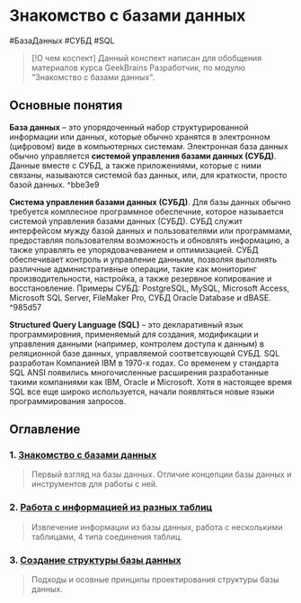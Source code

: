 # Знакомство с базами данных
#БазаДанных #СУБД #SQL

>[!О чем коспект]
>Данный конспект написан для обобщения материалов курса GeekBrains Разработчик, по модулю "Знакомство с базами данных".


## Основные понятия

**База данных** – это упорядоченный набор структурированной информации или данных, которые обычно хранятся в электронном (цифровом) виде в компьютерных системам. Электронная база данных обычно управляется **системой управления базами данных (СУБД)**. Данные вместе с СУБД, а также приложениями, которые с ними связаны, называются системой баз данных, или, для краткости, просто базой данных. ^bbe3e9

**Система управления базами данных (СУБД)**. Для базы данных обычно требуется комплесное программное обеспечние, которое называется системой управления базами данных (СУБД). СУБД служит интерфейсом мужду базой данных и пользователями или программами, предоставляя пользователям возможность и обновлять информацию, а также управлять ее упорядовачеванием и оптимизацией. СУБД обеспечивает контроль и управление данными, позволяя выполнять различные административные операции, такие как мониторинг производительности, настройка, а также резервное копирование и восстановление. Примеры СУБД: PostgreSQL, MySQL, Microsoft Access, Microsoft SQL Server, FileMaker Pro, СУБД Oracle Database и dBASE. ^985d57

**Structured Query Language (SQL)** – это декларативный язык программировния, применяемый для создания, модификации и управления данными (например, контролем доступа к данным) в реляционной базе данных, управляемой соответсвующей СУБД. SQL разработан Компанией IBM в 1970-х годах. Со временем у стандарта SQL ANSI появились многочисленные расширения разработанные такими компаниями как IBM, Oracle и Microsoft. Хотя в настоящее время SQL все еще широко используется, начали появляться новые языки программирования запросов.


## Оглавление

### 1. [Знакомство с базами данных](IntroductionToDatabases)
> Первый взгляд на базы данных. Отличие концепции базы данных и инструментов для работы с ней.

### 2. [Работа с информацией из разных таблиц](WorkingWithDataFromDifferentTables)
> Извлечение информации из базы данных, работа с несколькими таблицами, 4 типа соединения таблиц.

### 3. [Создание структуры базы данных](CreatingDatabaseStructure)
> Подходы и осовные принципы проектирования структуры базы данных.